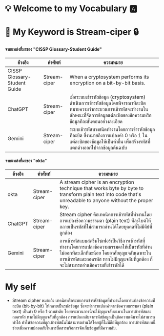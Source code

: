# 💡 Welcome to my Vocabulary 🅰️

# 🔑 My Keyword is Stream-ciper 🔒

#### จากแหล่งที่มาของ "CISSP Glossary-Student Guide"

| อ้างอิง | คำศัพท์ | ความหมาย |
| ---- | ---- | ---- |
| CISSP Glossary-Student Guide | Stream-ciper | When a cryptosystem performs its encryption on a bit-by-bit basis. |
| ChatGPT | Stream-ciper | เมื่อระบบเข้ารหัสข้อมูล (cryptosystem) ดำเนินการเข้ารหัสข้อมูลโดยพิจารณาทีละบิต หมายความว่ากระบวนการเข้ารหัสจะทำงานในลักษณะที่จัดการข้อมูลแต่ละบิตของข้อความหรือข้อมูลทีละขั้นตอนอย่างละเอียด |
| Gemini | Stream-ciper | ระบบเข้ารหัสบางชนิดทำงานโดยการเข้ารหัสข้อมูลทีละบิต ซึ่งหมายถึงการแปลงค่า 0 หรือ 1 ในแต่ละบิตของข้อมูลให้เป็นค่าอื่น เพื่อสร้างรหัสที่แตกต่างออกไปจากข้อมูลต้นฉบับ |

#### จากแหล่งที่มาของ "okta"

| อ้างอิง | คำศัพท์ | ความหมาย |
| ---- | ---- | ---- |
| okta | Stream-ciper | A stream cipher is an encryption technique that works byte by byte to transform plain text into code that's unreadable to anyone without the proper key. |
| ChatGPT | Stream-ciper | Stream cipher คือเทคนิคการเข้ารหัสที่ทำงานโดยการแปลงข้อความธรรมดา (plain text) ทีละไบต์ให้กลายเป็นรหัสที่ไม่สามารถอ่านได้โดยบุคคลที่ไม่มีคีย์ที่ถูกต้อง |
| Gemini | Stream-ciper | การเข้ารหัสแบบสตรีมไซเฟอร์เป็นวิธีการเข้ารหัสที่ทำงานโดยการแปลงข้อความธรรมดาให้เป็นรหัสที่อ่านไม่ออกทีละเล็กทีละน้อย โดยอาศัยกุญแจลับเฉพาะในการเข้ารหัสและถอดรหัส หากไม่มีกุญแจลับที่ถูกต้อง ก็จะไม่สามารถอ่านข้อความที่เข้ารหัสได้ |

# My self
- Stream cipher หมายถึง เทคนิคหรือระบบการเข้ารหัสข้อมูลที่ทำงานโดยการแปลงข้อความทีละบิต (bit-by-bit) ให้กลายเป็นรหัสข้อมูล ซึ่งจะทำการแปลงค่าจากข้อความธรรมดา (plain text) เป็นค่า 0 หรือ 1 ตามลำดับ โดยกระบวนการนี้จะใช้กุญแจลับเฉพาะในการเข้ารหัสและถอดรหัส หากไม่มีกุญแจลับที่ถูกต้อง การแปลงกลับจากรหัสข้อมูลเป็นข้อความเดิมจะไม่สามารถทำได้ ทำให้ข้อความที่ถูกเข้ารหัสนั้นไม่สามารถอ่านได้โดยผู้ที่ไม่มีคีย์ที่ถูกต้อง การเข้ารหัสแบบนี้ช่วยเพิ่มความปลอดภัยในการสื่อสารหรือการจัดเก็บข้อมูลที่มีความลับ.